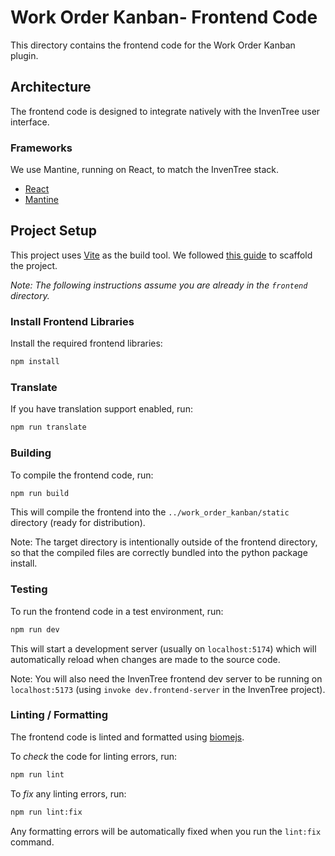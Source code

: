 # Work Order Kanban- Frontend Code

This directory contains the frontend code for the Work Order Kanban plugin.

## Architecture

The frontend code is designed to integrate natively with the InvenTree user interface.

### Frameworks

We use Mantine, running on React, to match the InvenTree stack.

- [React](https://react.dev/)
- [Mantine](https://mantine.dev/)

## Project Setup

This project uses [Vite](https://vitejs.dev/) as the build tool. We followed [this guide](https://vitejs.dev/guide/#scaffolding-your-first-vite-project) to scaffold the project.

*Note: The following instructions assume you are already in the `frontend` directory.*

### Install Frontend Libraries

Install the required frontend libraries:

```bash
npm install
```

### Translate

If you have translation support enabled, run:

```bash
npm run translate
```

### Building

To compile the frontend code, run:

```bash
npm run build
```

This will compile the frontend into the `../work_order_kanban/static` directory (ready for distribution).

Note: The target directory is intentionally outside of the frontend directory, so that the compiled files are correctly bundled into the python package install.

### Testing

To run the frontend code in a test environment, run:

```bash
npm run dev
```

This will start a development server (usually on `localhost:5174`) which will automatically reload when changes are made to the source code.

Note: You will also need the InvenTree frontend dev server to be running on `localhost:5173` (using `invoke dev.frontend-server` in the InvenTree project).

### Linting / Formatting

The frontend code is linted and formatted using [biomejs](https://biomejs.dev/).

To *check* the code for linting errors, run:

```bash
npm run lint
```

To *fix* any linting errors, run:

```bash
npm run lint:fix
```

Any formatting errors will be automatically fixed when you run the `lint:fix` command.

